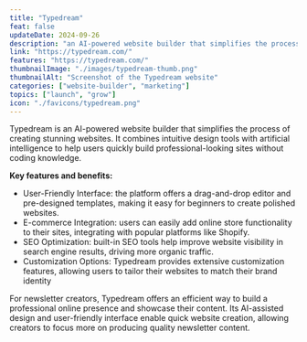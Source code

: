 ```yaml
---
title: "Typedream"
feat: false
updateDate: 2024-09-26
description: "an AI-powered website builder that simplifies the process of creating stunning websites."
link: "https://typedream.com/"
features: "https://typedream.com/"
thumbnailImage: "./images/typedream-thumb.png"
thumbnailAlt: "Screenshot of the Typedream website"
categories: ["website-builder", "marketing"]
topics: ["launch", "grow"]
icon: "./favicons/typedream.png"
---
```


Typedream is an AI-powered website builder that simplifies the process of creating stunning websites. It combines intuitive design tools with artificial intelligence to help users quickly build professional-looking sites without coding knowledge.

<b>Key features and benefits:</b>

- User-Friendly Interface: the platform offers a drag-and-drop editor and pre-designed templates, making it easy for beginners to create polished websites.
- E-commerce Integration: users can easily add online store functionality to their sites, integrating with popular platforms like Shopify.
- SEO Optimization: built-in SEO tools help improve website visibility in search engine results, driving more organic traffic.
- Customization Options: Typedream provides extensive customization features, allowing users to tailor their websites to match their brand identity

For newsletter creators, Typedream offers an efficient way to build a professional online presence and showcase their content. Its AI-assisted design and user-friendly interface enable quick website creation, allowing creators to focus more on producing quality newsletter content.
